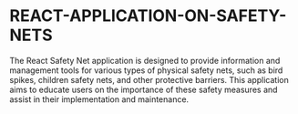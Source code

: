 # REACT-APPLICATION-ON-SAFETY-NETS
The React Safety Net application is designed to provide information and management tools for various types of physical safety nets, such as bird spikes, children safety nets, and other protective barriers. This application aims to educate users on the importance of these safety measures and assist in their implementation and maintenance.
